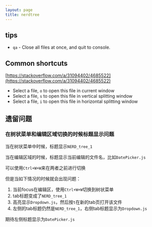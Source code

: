 ```yaml
---
layout: page
title: nerdtree
---
```


## tips

- `qa` - Close all files at once, and quit to console.

## Common shortcuts

[https://stackoverflow.com/a/31094402/4685522](https://stackoverflow.com/a/31094402/4685522)

- Select a file, `o` to open this file in current window
- Select a file, `s` to open this file in vertical splitting window
- Select a file, `i` to open this file in horizontal splitting window

## 遗留问题

### 在树状菜单和编辑区域切换的时候标题显示问题

当在树状菜单中时候，标题显示`NERD_tree_1`

当在编辑区域的时候，标题显示当前编辑的文件名，比如`DatePicker.js`

可以使用`Ctrl+W+W`来在两者之前进行切换

但是当如下情况的时候就会出现问题：

1. 当前focus在编辑区，使用`Ctrl+W+W`切换到树状菜单
2. tab标题变成了`NERD_tree_1`
3. 高亮显示`Dropdown.js`，然后按`t`在新的tab页打开该文件
4. 左侧的tab标题仍然是`NERD_tree_1`，右侧tab标题显示为`Dropdown.js`

期待左侧标题显示为`DatePicker.js`